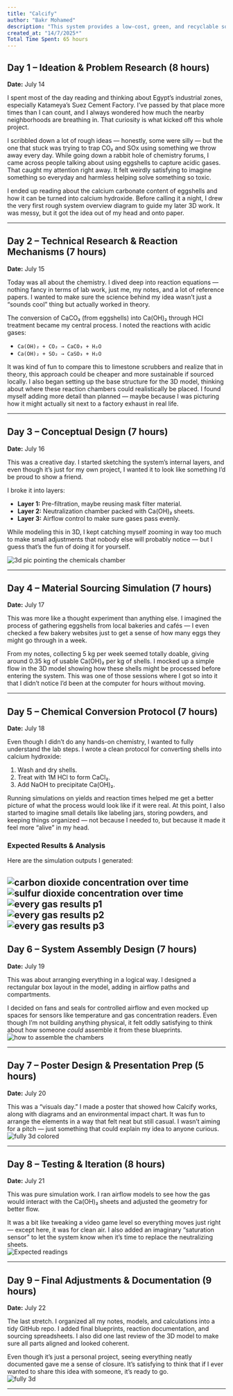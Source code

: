 ```yaml
---
title: "Calcify"
author: "Bakr Mohamed"
description: "This system provides a low-cost, green, and recyclable solution for reducing industrial emissions in areas close to residential neighborhoods."
created_at: "14/7/2025*"
Total Time Spent: 65 hours
---
```


## Day 1 – Ideation & Problem Research (8 hours)  
**Date:** July 14  

I spent most of the day reading and thinking about Egypt’s industrial zones, especially Katameya’s Suez Cement Factory. I’ve passed by that place more times than I can count, and I always wondered how much the nearby neighborhoods are breathing in. That curiosity is what kicked off this whole project.  

I scribbled down a lot of rough ideas — honestly, some were silly — but the one that stuck was trying to trap CO₂ and SOx using something we throw away every day. While going down a rabbit hole of chemistry forums, I came across people talking about using eggshells to capture acidic gases. That caught my attention right away. It felt weirdly satisfying to imagine something so everyday and harmless helping solve something so toxic.  

I ended up reading about the calcium carbonate content of eggshells and how it can be turned into calcium hydroxide. Before calling it a night, I drew the very first rough system overview diagram to guide my later 3D work. It was messy, but it got the idea out of my head and onto paper.  

---

## Day 2 – Technical Research & Reaction Mechanisms (7 hours)  
**Date:** July 15  

Today was all about the chemistry. I dived deep into reaction equations — nothing fancy in terms of lab work, just me, my notes, and a lot of reference papers. I wanted to make sure the science behind my idea wasn’t just a “sounds cool” thing but actually worked in theory.  

The conversion of CaCO₃ (from eggshells) into Ca(OH)₂ through HCl treatment became my central process. I noted the reactions with acidic gases:
- `Ca(OH)₂ + CO₂ → CaCO₃ + H₂O`
- `Ca(OH)₂ + SO₂ → CaSO₃ + H₂O`  

It was kind of fun to compare this to limestone scrubbers and realize that in theory, this approach could be cheaper and more sustainable if sourced locally. I also began setting up the base structure for the 3D model, thinking about where these reaction chambers could realistically be placed. I found myself adding more detail than planned — maybe because I was picturing how it might actually sit next to a factory exhaust in real life.  

---

## Day 3 – Conceptual Design (7 hours)  
**Date:** July 16  

This was a creative day. I started sketching the system’s internal layers, and even though it’s just for my own project, I wanted it to look like something I’d be proud to show a friend.  

I broke it into layers:  
- **Layer 1:** Pre-filtration, maybe reusing mask filter material.  
- **Layer 2:** Neutralization chamber packed with Ca(OH)₂ sheets.  
- **Layer 3:** Airflow control to make sure gases pass evenly.  

While modeling this in 3D, I kept catching myself zooming in way too much to make small adjustments that nobody else will probably notice — but I guess that’s the fun of doing it for yourself.  

![3d pic pointing the chemicals chamber](f3.jpg)  

---

## Day 4 – Material Sourcing Simulation (7 hours)  
**Date:** July 17  

This was more like a thought experiment than anything else. I imagined the process of gathering eggshells from local bakeries and cafés — I even checked a few bakery websites just to get a sense of how many eggs they might go through in a week.  

From my notes, collecting 5 kg per week seemed totally doable, giving around 0.35 kg of usable Ca(OH)₂ per kg of shells. I mocked up a simple flow in the 3D model showing how these shells might be processed before entering the system. This was one of those sessions where I got so into it that I didn’t notice I’d been at the computer for hours without moving.  

---

## Day 5 – Chemical Conversion Protocol (7 hours)  
**Date:** July 18  

Even though I didn’t do any hands-on chemistry, I wanted to fully understand the lab steps. I wrote a clean protocol for converting shells into calcium hydroxide:  
1. Wash and dry shells.  
2. Treat with 1M HCl to form CaCl₂.  
3. Add NaOH to precipitate Ca(OH)₂.  

Running simulations on yields and reaction times helped me get a better picture of what the process would look like if it were real. At this point, I also started to imagine small details like labeling jars, storing powders, and keeping things organized — not because I needed to, but because it made it feel more “alive” in my head.  

### Expected Results & Analysis  

Here are the simulation outputs I generated:  

![carbon dioxide concentration over time](image-1.png)  
![sulfur dioxide concentration over time](image-2.png)  
![every gas results p1](image-3.png)  
![every gas results p2](image-4.png)  
![every gas results p3](image-5.png)  
---

## Day 6 – System Assembly Design (7 hours)  
**Date:** July 19  

This was about arranging everything in a logical way. I designed a rectangular box layout in the model, adding in airflow paths and compartments.  

I decided on fans and seals for controlled airflow and even mocked up spaces for sensors like temperature and gas concentration readers. Even though I’m not building anything physical, it felt oddly satisfying to think about how someone *could* assemble it from these blueprints.  
![how to assemble the chambers](f2.jpg)  

---

## Day 7 – Poster Design & Presentation Prep (5 hours)  
**Date:** July 20  

This was a “visuals day.” I made a poster that showed how Calcify works, along with diagrams and an environmental impact chart. It was fun to arrange the elements in a way that felt neat but still casual. I wasn’t aiming for a pitch — just something that could explain my idea to anyone curious.  
![fully 3d colored](P9e1.png)  

---

## Day 8 – Testing & Iteration (8 hours)  
**Date:** July 21  

This was pure simulation work. I ran airflow models to see how the gas would interact with the Ca(OH)₂ sheets and adjusted the geometry for better flow.  

It was a bit like tweaking a video game level so everything moves just right — except here, it was for clean air. I also added an imaginary “saturation sensor” to let the system know when it’s time to replace the neutralizing sheets.  
![Expected readings](image.png)  

---

## Day 9 – Final Adjustments & Documentation (9 hours)  
**Date:** July 22  

The last stretch. I organized all my notes, models, and calculations into a tidy GitHub repo. I added final blueprints, reaction documentation, and sourcing spreadsheets. I also did one last review of the 3D model to make sure all parts aligned and looked coherent.  

Even though it’s just a personal project, seeing everything neatly documented gave me a sense of closure. It’s satisfying to think that if I ever wanted to share this idea with someone, it’s ready to go.  
![fully 3d](f1.jpg)  

---
